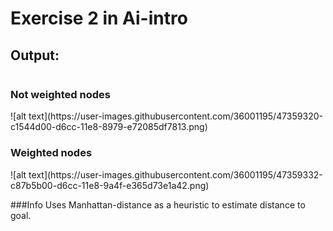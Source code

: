 <h1>Exercise 2 in Ai-intro</h1>

<h2>Output:</h2>
<image href = ""></image>

<h3>Not weighted nodes</h3>
![alt text](https://user-images.githubusercontent.com/36001195/47359320-c1544d00-d6cc-11e8-8979-e72085df7813.png)
<h3>Weighted nodes</h3>
![alt text](https://user-images.githubusercontent.com/36001195/47359332-c87b5b00-d6cc-11e8-9a4f-e365d73e1a42.png)


###Info
Uses Manhattan-distance as a heuristic to estimate distance to goal.
